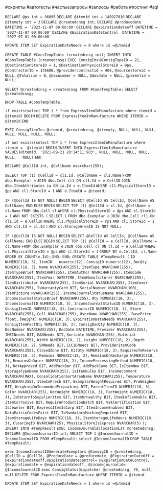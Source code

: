 #скрипты #автотесты #частыезапросы #запросы
#работа #постинг #sql 


`DECLARE @ps int = 96695`
`DECLARE @itemid int = 140927810`
`DECLARE @itemqty int = 3`
`DECLARE @createdcnsg int;`
`DECLARE @producedate DATETIME = '2023-11-07 00:00:00'`
`DECLARE @expirationdateoff DATETIME = '2027-11-07 00:00:00'`
`DECLARE @ExpirationDateControl  DATETIME = '2027-07-01 00:00:00'`

`UPDATE ITEM SET ExpirationDateNeeds = 0 where id =@itemid`
 
`CREATE TABLE #ConsTempTable (createdcnsg int);`
`INSERT INTO #ConsTempTable (createdcnsg)`
`EXEC ConsigIns`
  `@ConsigTypeID = 21,`
  `@DestinationStoreID = 1,`
  `@DestinationPhysicalStoreID = @ps,`
  `@ContractorID = 176686,`
  `@providercontractid = 408,`
  `@sourcestoreid = NULL,`
  `@Totalsum = 0,`
  `@docnumber = NULL,`
  `@docdate = NULL,`
  `@parentid = NULL;`

`SELECT @createdcnsg = createdcnsg FROM #ConsTempTable;`
`SELECT @createdcnsg;`

`DROP TABLE #ConsTempTable;`

`if exists(select TOP 1 * from ExpressItemInManufacture where itemid =  @itemid)` 
	`BEGIN` 
	  `DELETE FROM ExpressItemInManufacture WHERE ITEMID = @itemid`
	`END` 

`EXEC ConsigItemIns @itemid, @createdcnsg, @itemqty, NULL, NULL, NULL, NULL, NULL, NULL, NULL;`


`if not exists(select TOP 1 * from ExpressItemInManufacture where itemid =  @itemid)` 
	`BEGIN` 
		`INSERT INTO ExpressItemInManufacture VALUES(@itemid, '2021-09-21 20:14:11.983', NULL, NULL, NULL, NULL,	NULL,	NULL)`
	`END` 

`DECLARE @CellId int, @CellName nvarchar(255);`

`SELECT TOP (1) @CellId = cl1.Id, @CellName = cl1.Name`
`FROM dbo.Exemplar e`
`JOIN dbo.Cell cl1 ON cl1.Id = e.CellID`
`JOIN dbo.ItemAttributes ia ON ia.Id = e.ItemId`
`WHERE cl1.PhysicalStoreID = @ps`
  `AND cl1.StoreId = 1`
  `AND e.ItemId = @itemid;`

`IF (@CellId IS NOT NULL)`
`BEGIN`
  `SELECT @CellId AS CellId, @CellName AS CellName;`
`END`
`ELSE`
`BEGIN`
  `SELECT TOP (1) @CellId = cl.Id, @CellName = cl.Name`
  `FROM dbo.Cell cl`
  `WHERE cl.PhysicalStoreID = @ps`
    `AND cl.StoreId = 1`
    `AND NOT EXISTS (`
      `SELECT 1`
      `FROM dbo.Exemplar e`
      `JOIN dbo.Cell cl1 ON cl1.Id = e.CellID`
      `WHERE cl1.PhysicalStoreID = @ps`
        `AND cl1.StoreId = 1`
        `AND cl1.Id = cl.Id`
    `)`
    `AND cl.StorageAreaID IS NOT NULL;`

  `IF (@CellId IS NOT NULL)`
  `BEGIN`
    `SELECT @CellId AS CellId, @CellName AS CellName;`
  `END`
  `ELSE`
  `BEGIN`
    `SELECT TOP (1) @CellId = e.CellId, @CellName = cl.Name`
    `FROM dbo.Exemplar e`
    `JOIN dbo.Cell cl ON cl.Id = e.CellID`
    `WHERE cl.PhysicalStoreID = @ps`
      `AND cl.StoreId = 1`
    `GROUP BY e.CellId, cl.Name`
    `ORDER BY COUNT(e.Id);`
  `END;`
`END;`
`CREATE TABLE #TempResult (`
    `ID NUMERIC(18, 3),`
	`ItemID   numeric(12),`
	`ConsigID numeric(12),`
    `DocQty NUMERIC(18, 3),`
    `Name NVARCHAR(255),`
    `ItemType NVARCHAR(255),`
    `ItemTypeBrief NVARCHAR(255),`
    `ItemAuthor NVARCHAR(255),`
    `ItemCode NVARCHAR(255),`
    `ItemYear DATETIME,`
    `ItemManufacturer NVARCHAR(255),`
    `ItemDistributor NVARCHAR(255),`
    `ItemSerial NVARCHAR(255),`
    `ItemCover NVARCHAR(255),`
    `IsWarrantyCard BIT,`
    `SerialNumber NVARCHAR(100),`
    `ItemPicture NVARCHAR(255),`
    `IncomeJournalStatusName NVARCHAR(255),`
    `IncomeJournalStatusBrief NVARCHAR(255),`
    `Qty NUMERIC(18, 3),`
    `IncomeJournalID NUMERIC(18, 3),`
    `IncomeJournalStatusID NUMERIC(18, 3),`
    `ConsigItemID NUMERIC(18, 3),`
    `ContractorID NUMERIC(18, 3),`
    `Store NVARCHAR(255),`
    `Cell NVARCHAR(255),`
    `UserName NVARCHAR(255),`
    `BasePrice float,`
    `[Weight] NUMERIC(18, 3),`
    `ExpirationDateNeeds NVARCHAR(255),`
    `ConsigItemFactQty NUMERIC(18, 3),`
    `ConsigDocQty NUMERIC(18, 3),`
    `DocNumber NVARCHAR(255),`
    `DocDate DATETIME,`
    `Provider NVARCHAR(255),`
    `IMEINeeds BIT,`
    `EANNeeds BIT,`
    `Sortable NVARCHAR(255),`
    `Material NVARCHAR(255),`
    `Width NUMERIC(18, 2),`
    `Height NUMERIC(18, 2),`
    `Depth NUMERIC(18, 2),`
    `SNNeeds BIT,`
    `ICCIDNeeds BIT,`
    `ProviderItemCode NVARCHAR(255),`
    `ClosedZone BIT,`
    `KitQty NUMERIC(18, 3),`
    `RequiresToReserve NUMERIC(18, 3),`
    `Remains NUMERIC(18, 2),`
    `RemainsOnRecharge NUMERIC(18, 2),`
    `RemainsOnOuter NUMERIC(18, 2),`
    `IncomeProcessingMethod NUMERIC(18, 3),`
    `NotApproved BIT,`
    `AddPackBar BIT,`
    `AddPackSave BIT,`
    `IsItemNew BIT,`
    `StorageTypeName NVARCHAR(255),`
    `IsItemBulky BIT,`
    `IncomeComment NVARCHAR(MAX),`
    `ConsolidationSortAreaName NVARCHAR(255),`
    `Temperature NVARCHAR(255),`
    `ItemInFresh BIT,`
    `ExemplarWeightRequired BIT,`
    `PreWeighed BIT,`
    `WeighingOnIncomeAndPrepacking BIT,`
    `ParentItemID NUMERIC(18, 3),`
    `Color NVARCHAR(255),`
    `DocWeight NUMERIC(18, 3),`
    `FactWeight NUMERIC(18, 3),`
    `IsReturnToSupplierItem BIT,`
    `ItemUnhealthy BIT,`
    `ItemInflammable BIT,`
    `ItemCorrosive BIT,`
    `RequireProductionBatch BIT,`
    `VetCertification BIT,`
    `IsJeweler BIT,`
    `ExpressItemIsCorp BIT,`
    `ItemIncomeEnabled BIT,`
    `DataMatrixCodesExist BIT,`
    `IsMandatoryMarkingRequired BIT,`
    `ItemStorageLifeDays NUMERIC(18, 3),`
    `ItemStorageLifeHours NUMERIC(18, 3),`
    `ClearingID NVARCHAR(25),`
    `PhysicalStoreIsExpress NVARCHAR(5)`
`);`
`INSERT INTO #TempResult`
`EXEC incomeJournalallocationLst @createdcnsg;`
`DECLARE @IncomeJournalID int;`
`SELECT TOP 1 @IncomeJournalID = IncomeJournalID FROM #TempResult;`
`select @IncomeJournalID`
`DROP TABLE #TempResult;`

`exec IncomeJournalIDGenerateExemplars @ConsigID = @createdcnsg, @CellID = @CellId, @ProduceDate = @producedate, @ExpirationDateOff = @expirationdateoff,@ExpirationDateControl= @ExpirationDateControl, @expirationdate = @expirationdateoff, @incomejournalid= @IncomeJournalID`
`exec ConsigStatusDispatcher @createdcnsg, 70, null, null`
`DELETE FROM ExpressItemInManufacture WHERE ITEMID = @itemid`

`UPDATE ITEM SET ExpirationDateNeeds = 1 where id =@itemid`



